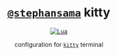 <div align="center">

# [`@stephansama`](https://github.com/stephansama/stephansama) kitty

[![Lua](https://img.shields.io/badge/Lua-5.1-2C2D72.svg?logo=lua&logoColor=white&labelColor=2C2D72)](https://github.com/search?q=repo%3Astephansama%2Fnvim%20language%3Alua&type=code)

configuration for [`kitty`](https://sw.kovidgoyal.net/kitty/) terminal

</div>
